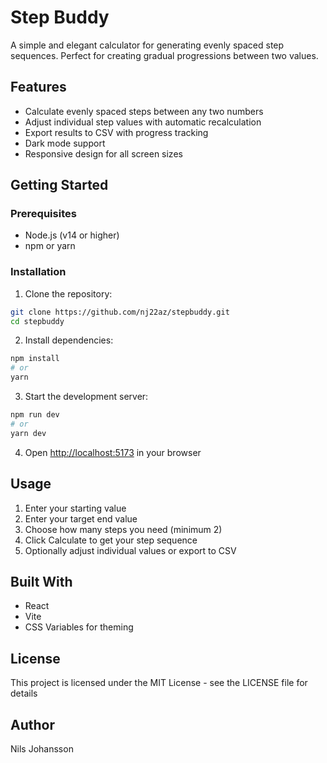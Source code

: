 # Step Buddy

A simple and elegant calculator for generating evenly spaced step sequences. Perfect for creating gradual progressions between two values.

## Features

- Calculate evenly spaced steps between any two numbers
- Adjust individual step values with automatic recalculation
- Export results to CSV with progress tracking
- Dark mode support
- Responsive design for all screen sizes

## Getting Started

### Prerequisites

- Node.js (v14 or higher)
- npm or yarn

### Installation

1. Clone the repository:

```bash
git clone https://github.com/nj22az/stepbuddy.git
cd stepbuddy
```

2. Install dependencies:

```bash
npm install
# or
yarn
```

3. Start the development server:

```bash
npm run dev
# or
yarn dev
```

4. Open [http://localhost:5173](http://localhost:5173) in your browser

## Usage

1. Enter your starting value
2. Enter your target end value
3. Choose how many steps you need (minimum 2)
4. Click Calculate to get your step sequence
5. Optionally adjust individual values or export to CSV

## Built With

- React
- Vite
- CSS Variables for theming

## License

This project is licensed under the MIT License - see the LICENSE file for details

## Author

Nils Johansson

